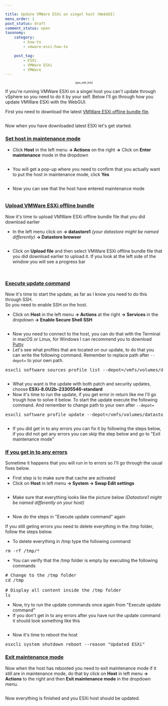```yaml
---

title: Update VMWare ESXi on singel host (WebGUI)
menu_order: 1
post_status: draft
comment_status: open
taxonomy:
    category:
        - how-to
        - vmware-esxi-how-to

    post_tag:
        - ESXi
        - VMWare ESXi
        - VMWare
---
```



<p style="text-align: center;font-size: 0.6em">[giw_edit_link]</p>

If you're running VMWare ESXi on a singel host you can't update through vSphere so you need to do it by your self. Below I'll go through how you update VMWare ESXi with the WebGUI.  

First you need to download the latest [VMWare ESXi offline bundle file](https://customerconnect.vmware.com/downloads/details?downloadGroup=ESXI80U2B&productId=1345).
<!-- wp:image {"lightbox":{"enabled":true},"id":282,"sizeSlug":"medium","linkDestination":"none"} -->
<figure class="wp-block-image size-medium">
<img src="https://stolpe.io/wp-content/uploads/2024/03/01_update_esxi-300x83.png" alt="" class="wp-image-282"/>
</figure>
<!-- /wp:image -->
Now when you have downloaded latest ESXi let's get started.

### [Set host in maintenance mode](#set-in-maintenance)
* Click **Host** in the left menu **-> Actions** on the right **->** Click on **Enter maintenance** mode in the dropdown

<!-- wp:image {"lightbox":{"enabled":true},"id":293,"sizeSlug":"large","linkDestination":"none"} -->
<figure class="wp-block-image size-large">
<img src="https://stolpe.io/wp-content/uploads/2024/03/01_update_esxi_webgui-1024x433.png" alt="" class="wp-image-293"/>
</figure>
<!-- /wp:image -->

* You will get a pop-up where you need to confirm that you actually want to put the host in maintenance mode, click **Yes**

<!-- wp:image {"lightbox":{"enabled":true},"id":294,"sizeSlug":"medium","linkDestination":"none"} -->
<figure class="wp-block-image size-medium">
<img src="https://stolpe.io/wp-content/uploads/2024/03/02_update_esxi_webgui-300x151.png" alt="" class="wp-image-294"/>
</figure>
<!-- /wp:image -->

* Now you can see that the host have entered maintenance mode

<!-- wp:image {"lightbox":{"enabled":true},"id":299,"sizeSlug":"large","linkDestination":"none"} -->
<figure class="wp-block-image size-large">
<img src="https://stolpe.io/wp-content/uploads/2024/03/03_update_esxi_webgui-1024x316.png" alt="" class="wp-image-299"/>
</figure>
<!-- /wp:image -->

### [Upload VMWare ESXi offline bundle](#upload-offline-bundle)
Now it's time to upload VMWare ESXi offline bundle file that you did download earlier
* In the left menu click on **-> datastore1** _(your datastore might be named differently)_ **-> Datastore browser**

<!-- wp:image {"lightbox":{"enabled":true},"id":301,"sizeSlug":"medium","linkDestination":"none"} -->
<figure class="wp-block-image size-medium">
<img src="https://stolpe.io/wp-content/uploads/2024/03/04_update_esxi_webgui-300x189.png" alt="" class="wp-image-301"/>
</figure>
<!-- /wp:image -->

* Click on **Upload file** and then select VMWare ESXi offline bundle file that you did download earlier to upload it. If you look at the left side of the window you will see a progress bar

<!-- wp:image {"lightbox":{"enabled":true},"id":302,"sizeSlug":"large","linkDestination":"none"} -->
<figure class="wp-block-image size-large">
<img src="https://stolpe.io/wp-content/uploads/2024/03/05_update_esxi_webgui-1024x422.png" alt="" class="wp-image-302"/>
</figure>
<!-- /wp:image -->

<!-- wp:image {"lightbox":{"enabled":true},"id":303,"sizeSlug":"large","linkDestination":"none"} -->
<figure class="wp-block-image size-large">
<img src="https://stolpe.io/wp-content/uploads/2024/03/06_update_esxi_webgui-1024x74.png" alt="" class="wp-image-303"/>
</figure>
<!-- /wp:image -->

### [Execute update command](#update-command)
Now it's time to start the update, as far as I know you need to do this through SSH.  
So you need to enable SSH on the host.

* Click on **Host** in the left menu **-> Actions** at the right **-> Services** in the dropdown **-> Enable Secure Shell SSH**

<!-- wp:image {"lightbox":{"enabled":true},"id":300,"sizeSlug":"large","linkDestination":"none"} -->
<figure class="wp-block-image size-large">
<img src="https://stolpe.io/wp-content/uploads/2024/03/00_update_esxi_webgui-1024x433.png" alt="" class="wp-image-300"/>
</figure>
<!-- /wp:image -->

* Now you need to connect to the host, you can do that with the Terminal in macOS or Linux, for Windows I can recommend you to download </span><a style="font-size: revert;" href="https://www.chiark.greenend.org.uk/~sgtatham/putty/">Putty</a>
* Let's see what profiles that are located on our update, to do that you can write the following command. Remember to replace path after `--depot=` to your own path.

<!-- wp:enlighter/codeblock {"language":"shell"} -->
<pre class="EnlighterJSRAW" data-enlighter-language="shell" data-enlighter-theme="" data-enlighter-highlight="" data-enlighter-linenumbers="" data-enlighter-lineoffset="" data-enlighter-title="" data-enlighter-group="">
esxcli software sources profile list --depot=/vmfs/volumes/datastore1/Update/VMware-ESXi-8.0U2b-23305546-depot.zip
</pre>
<!-- /wp:enlighter/codeblock -->

<!-- wp:image {"lightbox":{"enabled":true},"id":304,"sizeSlug":"large","linkDestination":"none"} -->
<figure class="wp-block-image size-large">
<img src="https://stolpe.io/wp-content/uploads/2024/03/02_update_esxi-1024x125.png" alt="" class="wp-image-304"/>
</figure>
<!-- /wp:image -->

* What you want is the update with both patch and security updates, choose **ESXi-8.0U2b-23305546-standard**
* Now it's time to run the update, if you get error in return like me I'll go trough how to solve it below. To start the update execute the following command. And remember to change path to your own after `--depot=`

<!-- wp:enlighter/codeblock {"language":"shell"} -->
<pre class="EnlighterJSRAW" data-enlighter-language="shell" data-enlighter-theme="" data-enlighter-highlight="" data-enlighter-linenumbers="" data-enlighter-lineoffset="" data-enlighter-title="" data-enlighter-group="">
esxcli software profile update --depot=/vmfs/volumes/datastore1/Update/VMware-ESXi-8.0U2b-23305546-depot.zip --profile=ESXi-8.0U2b-23305546-standard
</pre>
<!-- /wp:enlighter/codeblock -->

<!-- wp:image {"lightbox":{"enabled":true},"id":305,"sizeSlug":"large","linkDestination":"none"} -->
<figure class="wp-block-image size-large">
<img src="https://stolpe.io/wp-content/uploads/2024/03/03_update_esxi-1024x89.png" alt="" class="wp-image-305"/>
</figure>
<!-- /wp:image -->

* If you did get in to any errors you can fix it by following the steps below, if you did not get any errors you can skip the step below and go to "Exit maintenance mode"

### [If you get in to any errors](#errors)
Sometime it happens that you will run in to errors so I'll go through the usual fixes below.

* First step is to make sure that cache are activated
* Click on **Host** in left menu **-> System -> Swap Edit settings**

<!-- wp:image {"lightbox":{"enabled":true},"id":312,"sizeSlug":"large","linkDestination":"none"} -->
<figure class="wp-block-image size-large">
<img src="https://stolpe.io/wp-content/uploads/2024/03/07_update_esxi_webgui-1024x319.png" alt="" class="wp-image-312"/>
</figure>
<!-- /wp:image -->

* Make sure that everything looks like the picture below _(Datastore1 might be named differently on your host)_

<!-- wp:image {"lightbox":{"enabled":true},"id":313,"sizeSlug":"medium","linkDestination":"none"} -->
<figure class="wp-block-image size-medium">
<img src="https://stolpe.io/wp-content/uploads/2024/03/08_update_esxi_webgui-300x174.png" alt="" class="wp-image-313"/>
</figure>
<!-- /wp:image -->

* Now do the steps in "Execute update command" again

If you still geting errors you need to delete everything in the /tmp folder, follow the steps below.

* To delete everything in /tmp type the following command

<!-- wp:enlighter/codeblock {"language":"shell"} -->
<pre class="EnlighterJSRAW" data-enlighter-language="shell" data-enlighter-theme="" data-enlighter-highlight="" data-enlighter-linenumbers="" data-enlighter-lineoffset="" data-enlighter-title="" data-enlighter-group="">
rm -rf /tmp/*
</pre>
<!-- /wp:enlighter/codeblock -->

* You can verify that the /tmp folder is empty by executing the following commands

<!-- wp:enlighter/codeblock {"language":"shell"} -->
<pre class="EnlighterJSRAW" data-enlighter-language="shell" data-enlighter-theme="" data-enlighter-highlight="" data-enlighter-linenumbers="" data-enlighter-lineoffset="" data-enlighter-title="" data-enlighter-group="">
# Change to the /tmp folder
cd /tmp

# Display all content inside the /tmp folder
ls
</pre>
<!-- /wp:enlighter/codeblock -->

* Now, try to run the update commands once again from "Execute update command"
* If you don't get in to any errors after you have run the update command it should look something like this

<!-- wp:image {"lightbox":{"enabled":true},"id":311,"sizeSlug":"large","linkDestination":"none"} -->
<figure class="wp-block-image size-large">
<img src="https://stolpe.io/wp-content/uploads/2024/03/04_update_esxi-1024x658.png" alt="" class="wp-image-311"/>
</figure>
<!-- /wp:image -->

* Now it's time to reboot the host

<!-- wp:enlighter/codeblock {"language":"shell"} -->
<pre class="EnlighterJSRAW" data-enlighter-language="shell" data-enlighter-theme="" data-enlighter-highlight="" data-enlighter-linenumbers="" data-enlighter-lineoffset="" data-enlighter-title="" data-enlighter-group="">
esxcli system shutdown reboot --reason "Updated ESXi"
</pre>
<!-- /wp:enlighter/codeblock -->

### [Exit maintenance mode](exit-maintenance)
Now when the host has rebooted you need to exit maintenance mode if it still are in maintenance mode, do that by click on **Host** in left menu **-> Actions** to the right and then **Exit maintenance mode** in the dropdown menu.

<!-- wp:image {"lightbox":{"enabled":true},"id":325,"sizeSlug":"large","linkDestination":"none"} -->
<figure class="wp-block-image size-large">
<img src="https://stolpe.io/wp-content/uploads/2024/03/09_update_esxi_webgui-1024x385.png" alt="" class="wp-image-325"/>
</figure>
<!-- /wp:image -->

Now everything is finished and you ESXi host should be updated.